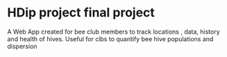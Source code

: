 # HDip project final project

A Web App created for bee club members to track locations , data, history and health of hives. Useful for clbs to quantify bee hive populations and dispersion